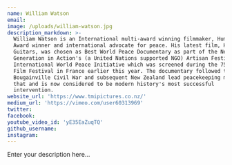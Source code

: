 ```yaml
---
name: William Watson
email:
image: /uploads/william-watson.jpg
description_markdown: >-
  William Watson is an International multi-award winning filmmaker, Humanitarian
  Award winner and international advocate for peace. His latest film, Haka and
  Guitars, was chosen as Best World Peace Documentary as part of the New
  Generation in Action's (a United Nations supported NGO) Artisan Festival
  International World Peace Initiative which was screened during the 75th Cannes
  Film Festival in France earlier this year. The documentary followed the
  Bougainville Civil War and subsequent New Zealand lead peacekeeping mission
  that and is now considered to be modern history's most successful
  intervention.
website_url: 'https://www.tmipictures.co.nz/'
medium_url: 'https://vimeo.com/user60313969'
twitter:
facebook:
youtube_video_id: 'yE35EaZuqTQ'
github_username:
instagram:
---
```


Enter your description here...
